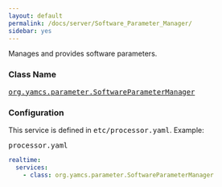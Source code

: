 ```yaml
---
layout: default
permalink: /docs/server/Software_Parameter_Manager/
sidebar: yes
---
```


Manages and provides software parameters.

### Class Name
[<tt>org.yamcs.parameter.SoftwareParameterManager</tt>](https://javadoc.io/page/org.yamcs/yamcs-core/latest/org/yamcs/parameter/SoftwareParameterManager.html)

### Configuration

This service is defined in <tt>etc/processor.yaml</tt>. Example:

<pre class="r header">processor.yaml</pre>
```yaml
realtime:
  services:
    - class: org.yamcs.parameter.SoftwareParameterManager
```
